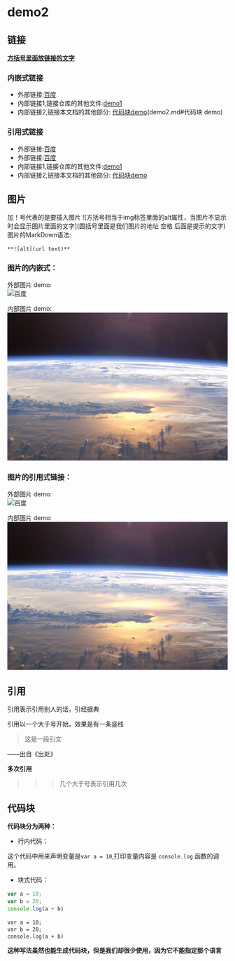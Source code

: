 # demo2

## 链接

**[方括号里面放链接的文字](圆括号里面放链接的地址)**

### 内嵌式链接
- 外部链接:[百度](https://www.baidu.com)  
- 内部链接1,链接仓库的其他文件:[demo1](demo1.md)
- 内部链接2,链接本文档的其他部分: [代码块demo](demo2.md#代码块 demo)

### 引用式链接
- 外部链接:[百度]  
- 外部链接:[百度][baidu]
- 内部链接1,链接仓库的其他文件:[demo1]
- 内部链接2,链接本文档的其他部分: [代码块demo]

## 图片

加！号代表的是要插入图片 ![方括号相当于img标签里面的alt属性，当图片不显示时会显示图片里面的文字](圆括号里面是我们图片的地址 空格 后面是提示的文字)  
图片的MarkDown语法:  

	**![alt](url text)**

### 图片的内嵌式：  

外部图片 demo:  
![百度](https://www.baidu.com/img/bd_logo1.png "百度一下，你就知道")

内部图片 demo:
![背景图片](image/pic.png "背景图片")


### 图片的引用式链接：

外部图片 demo:  
![百度][baidu_logo]

内部图片 demo:
![pic][pic_png]



## 引用

引用表示引用别人的话，引经据典

引用以一个大于号开始，效果是有一条竖线

> 这是一段引文

——出自《出处》

**多次引用**
>>> 几个大于号表示引用几次


## 代码块

**代码块分为两种：**

- 行内代码：

这个代码中用来声明变量是`var a = 10`,打印变量内容是 `console.log` 函数的调用。

- 块式代码：

```javascript
var a = 10;
var b = 20;
console.log(a + b)
```

	var a = 10;
	var b = 20;
	console.log(a + b)

**这种写法虽然也能生成代码块，但是我们却很少使用，因为它不能指定那个语言**


<!--  下面是本文当中用到的链接  -->
[百度]: https://www.baidu.com
[baidu]: https://www.baidu.com
[demo1]: demo1.md
[代码块demo]: demo2.md#代码块-demo

[pic_png]:image/pic.png "背景图片"
[baidu_logo]:https://www.baidu.com/img/bd_logo1.png "百度一下，你就知道"
